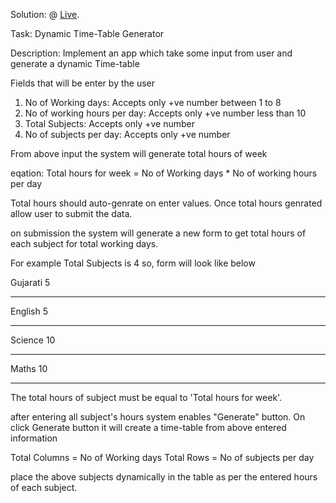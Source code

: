 Solution: @ [Live](https://sakshishrivastav.github.io/time-table-generator-react/).


Task: Dynamic Time-Table Generator


Description: Implement an app which take some input from user and generate a dynamic Time-table


Fields that will be enter by the user


1. No of Working days: Accepts only +ve number between 1 to 8
2. No of working hours per day: Accepts only +ve number less than 10
3. Total Subjects: Accepts only +ve number
4. No of subjects per day: Accepts only +ve number


From above input the system will generate total hours of week


eqation: Total hours for week = No of Working days *  No of working hours per day


Total hours should auto-genrate on enter values. Once total hours genrated allow user to submit the data.


on submission the system will generate a new form to get total hours of each subject for total working days.


For example Total Subjects is 4 so, form will look like below


Gujarati            5
-----------------   -------------
English             5
-----------------   -------------
Science             10
-----------------   -------------
Maths               10
-----------------   -------------


The total hours of subject must be equal to 'Total hours for week'.


after entering all subject's hours system enables "Generate" button. On click Generate button it will create a time-table from above entered information


Total Columns = No of Working days
Total Rows = No of subjects per day


place the above subjects dynamically in the table as per the entered hours of each subject.